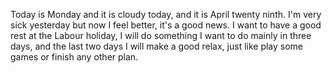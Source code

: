 Today is Monday and it is cloudy today, and it is April twenty ninth. I'm very sick yesterday but now I feel better, it's a good news. I want to have a good rest at the Labour holiday, I will do something I want to do mainly in three days, and the last two days I will make a good relax, just like play some games or finish any other plan.
